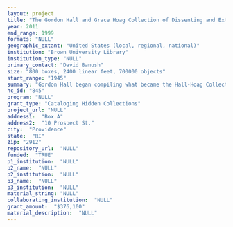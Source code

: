 ```yaml
--- 
layout: project 
title: "The Gordon Hall and Grace Hoag Collection of Dissenting and Extremist Printed Propaganda, Part II"
year: 2011
end_range: 1999
formats: "NULL"
geographic_extant: "United States (local, regional, national)"
institution: "Brown University Library"
institution_type: "NULL"
primary_contact: "David Banush"
size: "800 boxes, 2400 linear feet, 700000 objects"
start_range: "1945"
summary: "Gordon Hall began compiling what became the Hall-Hoag Collection when he returned from World War II and encountered U.S. domestic hate groups at both ends of the political spectrum. Along with a group of volunteers, including Grace Hoag, he infiltrated and investigated radical and dissenting groups, collecting their printed propaganda as part of his efforts to preserve these irreplaceable materials for posterity. Only the 168,000 items and 5,500 organizations found in Part I have been processed, documented and made available to the public. The project focused on the much larger, unprocessed and inaccessible Part II, comprised of 800 cartons (2,400 linear feet or ca. 700,000 items). Its sheer size speaks to a monumental and unique contribution above and beyond what is available in Part I. A quick comparison of de-duped organizations represented in Part I and those identified in the portion of Part II that has been partially sorted indicates a two-fold increase. With over 300 additional cartons yet to be sorted, many more unique organizations and materials will be revealed. Hall-Hoag Part II is greater in size and breadth than the sum of the combined related political collections held at other institutions. Providing public access to a collection of this magnitude and uniqueness will be a very significant contribution to the documentary record, enabling increased scholarship and research."
hc_id: "845"
program: "NULL"
grant_type: "Cataloging Hidden Collections"
project_url: "NULL"
address1:  "Box A"
address2:  "10 Prospect St."
city:  "Providence"
state:  "RI"
zip: "2912"
repository_url:  "NULL"
funded:  "TRUE"
p1_institution:  "NULL"
p2_name:  "NULL"
p2_institution:  "NULL"
p3_name:  "NULL"
p3_institution:  "NULL"
material_string: "NULL"
collaborating_institution:  "NULL"
grant_amount:  "$376,100"
material_description:  "NULL"
---
```

